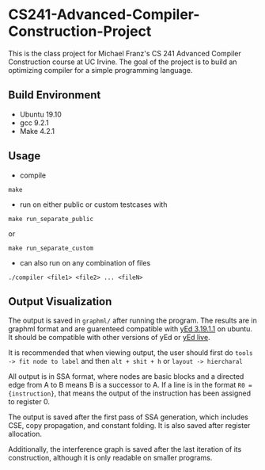 # CS241-Advanced-Compiler-Construction-Project
This is the class project for Michael Franz's CS 241 Advanced Compiler Construction course at UC Irvine. The goal of the project is to build an optimizing compiler for a simple programming language.

## Build Environment
* Ubuntu 19.10  
* gcc 9.2.1
* Make 4.2.1

## Usage
* compile
```
make
```
* run on either public or custom testcases with
```
make run_separate_public
```
or
```
make run_separate_custom
```
* can also run on any combination of files
```
./compiler <file1> <file2> ... <fileN>
```

## Output Visualization
The output is saved in `graphml/` after running the program. The results are in graphml format and are guarenteed compatible with [yEd 3.19.1.1](https://www.yworks.com/products/yed) on ubuntu. It should be compatible with other versions of yEd or [yEd live](https://www.yworks.com/yed-live/).  

It is recommended that when viewing output, the user should first do `tools -> fit node to label` and then `alt + shit + h` or `layout -> hiercharal` 
  
All output is in SSA format, where nodes are basic blocks and a directed edge from A to B means B is a successor to A. If a line is in the format `R0 = {instruction}`, that means the output of the instruction has been assigned to register 0. 
  
The output is saved after the first pass of SSA generation, which includes CSE, copy propagation, and constant folding. It is also saved after register allocation.  
  
Additionally, the interference graph is saved after the last iteration of its construction, although it is only readable on smaller programs.
